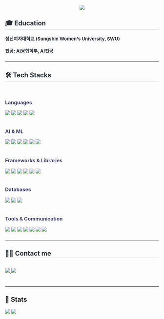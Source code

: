 <div align= "center">
    <img src="https://capsule-render.vercel.app/api?type=waving&color=403F6F&height=240&text=JIWOO's%20GITHUB&animation=fadeIn&fontColor=ffffff&fontSize=50" />
    </div>
    <div style="text-align: left;"> 
  <h2 style="border-bottom: 1px solid #d8dee4; color: #282d33;"> 🎓 Education </h2>  
  <div style="font-weight: 700; font-size: 15px; text-align: left; color: #282d33;">
    성신여자대학교 (Sungshin Women's University, SWU)<br /><br />
    전공: AI융합학부, AI전공
  </div> 
</div>

<!-- ↓ 여기서 구분선 추가 ↓ -->
<hr style="border: none; border-top: 1px solid #d8dee4; margin: 24px 0;" />

<div style="text-align: left;">
  <h2 style="border-bottom: 1px solid #d8dee4; color: #282d33;"> 🛠️ Tech Stacks </h2><br>
  <!-- 💻 Languages -->
  <h3 style="color: #403F6F;">Languages</h3>
  <img src="https://img.shields.io/badge/Python-3776AB?style=for-the-badge&logo=Python&logoColor=white"/>
  <img src="https://img.shields.io/badge/JavaScript-F7DF1E?style=for-the-badge&logo=JavaScript&logoColor=white"/>
  <img src="https://img.shields.io/badge/Java-007396?style=for-the-badge&logo=Java&logoColor=white"/>
  <img src="https://img.shields.io/badge/C++-00599C?style=for-the-badge&logo=C%2B%2B&logoColor=white"/>
  <img src="https://img.shields.io/badge/HTML5-E34F26?style=for-the-badge&logo=HTML5&logoColor=white"/>
  <br/><br/>
  
  <!-- 🤖 AI & Machine Learning -->
  <h3 style="color: #403F6F;">AI & ML</h3>
  <img src="https://img.shields.io/badge/PyTorch-EE4C2C?style=for-the-badge&logo=PyTorch&logoColor=white"/>
  <img src="https://img.shields.io/badge/TensorFlow-FF6F00?style=for-the-badge&logo=TensorFlow&logoColor=white"/>
  <img src="https://img.shields.io/badge/scikit--learn-F7931E?style=for-the-badge&logo=scikit-learn&logoColor=white"/>
  <img src="https://img.shields.io/badge/OpenCV-5C3EE8?style=for-the-badge&logo=OpenCV&logoColor=white"/>
  <img src="https://img.shields.io/badge/HuggingFace-FFD21F?style=for-the-badge&logo=huggingface&logoColor=white"/>
  <img src="https://img.shields.io/badge/WandB-FFBE00?style=for-the-badge&logo=Weights%20%26%20Biases&logoColor=white"/>
  <br/><br/>

  <!-- 🧰 Frameworks & Libraries -->
  <h3 style="color: #403F6F;">Frameworks & Libraries</h3>
  <img src="https://img.shields.io/badge/FastAPI-009688?style=for-the-badge&logo=FastAPI&logoColor=white"/>
  <img src="https://img.shields.io/badge/Django-092E20?style=for-the-badge&logo=Django&logoColor=white"/>
  <img src="https://img.shields.io/badge/React-61DAFB?style=for-the-badge&logo=React&logoColor=black"/>
  <img src="https://img.shields.io/badge/ReactNative-61DAFB?style=for-the-badge&logo=React&logoColor=black"/>
  <img src="https://img.shields.io/badge/Vue.js-4FC08D?style=for-the-badge&logo=Vue.js&logoColor=white"/>
  <img src="https://img.shields.io/badge/Expo-000020?style=for-the-badge&logo=Expo&logoColor=white"/>
  <br/><br/>

  <!-- 🗄️ Databases -->
  <h3 style="color: #403F6F;">Databases</h3>
    <img src="https://img.shields.io/badge/PostgreSQL-316192?style=for-the-badge&logo=PostgreSQL&logoColor=white"/>
  <img src="https://img.shields.io/badge/Supabase-3ECF8E?style=for-the-badge&logo=Supabase&logoColor=white"/>
  <img src="https://img.shields.io/badge/MySQL-4479A1?style=for-the-badge&logo=MySQL&logoColor=white"/>
  <br/><br/>

  <!-- 🧑‍💼 Tools & Communication -->
  <h3 style="color: #403F6F;">Tools & Communication</h3>
<img src="https://img.shields.io/badge/Git-F05032?style=for-the-badge&logo=Git&logoColor=white"/>
<img src="https://img.shields.io/badge/GitHub-181717?style=for-the-badge&logo=GitHub&logoColor=white"/>
<img src="https://img.shields.io/badge/Docker-2496ED?style=for-the-badge&logo=Docker&logoColor=white"/>
<img src="https://img.shields.io/badge/Jira-0052CC?style=for-the-badge&logo=Jira&logoColor=white"/>
<img src="https://img.shields.io/badge/Slack-4A154B?style=for-the-badge&logo=Slack&logoColor=white"/>
<img src="https://img.shields.io/badge/Notion-000000?style=for-the-badge&logo=Notion&logoColor=white"/>
<img src="https://img.shields.io/badge/Figma-F24E1E?style=for-the-badge&logo=Figma&logoColor=white"/>

<hr style="border: none; border-top: 1px solid #d8dee4; margin: 24px 0;" />

</div>
    <div style="text-align: left;">
    <h2 style="border-bottom: 1px solid #d8dee4; color: #282d33;"> 🧑‍💻 Contact me </h2> <br> 
    <div style="text-align: left;"> <a href=mailto:jangjang0022@gmail.com> <img src="https://img.shields.io/badge/Gmail-EA4335?style=for-the-badge&logo=Gmail&logoColor=white&link=mailto:jangjang0022@gmail.com"> </a>
         <a href=https://rocky-passive-c54.notion.site/4e64f4fa18dc46ec8b9e1fcc29278f19?source=copy_link> <img src="https://img.shields.io/badge/Notion-000000?style=for-the-badge&logo=Notion&logoColor=white&link=https://rocky-passive-c54.notion.site/4e64f4fa18dc46ec8b9e1fcc29278f19?source=copy_link"> </a>
          </div>  <br> 
    <div style="text-align: left;">  </div> 
    </div>
    <hr style="border: none; border-top: 1px solid #d8dee4; margin: 24px 0;" />

<div align="left">
  <h2>🏅 Stats</h2>
  <div align="left">
    <!-- 활동 통계 -->
    <img src="https://github-readme-stats-zangzoos-projects.vercel.app/api?username=zangzoo&show_icons=true&count_private=true&hide_rank=true&bg_color=60,ffffff,ffffff&title_color=000000&text_color=000000" />
    <!-- 언어 비율 -->
    <img src="https://github-readme-stats-zangzoos-projects.vercel.app/api/top-langs/?username=zangzoo&layout=compact&bg_color=60,ffffff,ffffff&title_color=000000&text_color=000000" />
  </div>
</div>

